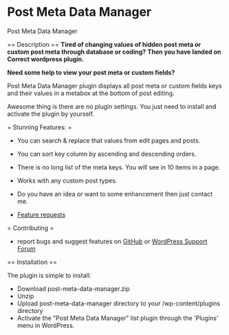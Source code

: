 # Post Meta Data Manager
Post Meta Data Manager

== Description ==
**Tired of changing values of hidden post meta or custom post meta through database or coding?**
**Then you have landed on Correct wordpress plugin.**

**Need some help to view your post meta or custom fields?**

Post Meta Data Manager plugin displays all post meta or custom fields keys and their values in a metabox at the bottom of post editing.

Awesome thing is there are no plugin settings.
You just need to install and activate the plugin by yourself.

= Stunning Features: =

* You can search & replace that values from edit pages and posts.
* You can sort key column by ascending and descending orders.
* There is no long list of the meta keys. You will see in 10 items in a page.
* Works with any custom post types.

* Do you have an idea or want to some enhancement then just contact me.
* [Feature requests](http://www.wpexpertplugins.com/contact-us/)

= Contributing =

* report bugs and suggest features on [GitHub](https://github.com/gandhihitesh9/post-meta-data-manager) or [WordPress Support Forum]((https://wordpress.org/support/plugin/post-meta-data-manager))

== Installation ==

The plugin is simple to install:

 * Download post-meta-data-manager.zip
 * Unzip
 * Upload post-meta-data-manager directory to your /wp-content/plugins directory
 * Activate the "Post Meta Data Manager" list plugin through the 'Plugins' menu in WordPress.